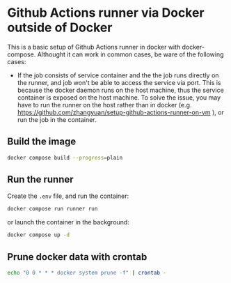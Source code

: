 # Github Actions runner via Docker outside of Docker

This is a basic setup of Github Actions runner in docker with docker-compose. Althought it can work in common cases, be ware of the following cases:

* If the job consists of service container and the the job runs directly on the runner, and job won't be able to access the service via port. This is because the docker daemon runs on the host machine, thus the service container is exposed on the host machine. To solve the issue, you may have to run the runner on the host rather than in docker (e.g. https://github.com/zhangyuan/setup-github-actions-runner-on-vm ), or run the job in the container.

## Build the image

```bash
docker compose build --progress=plain
```

## Run the runner


Create the `.env` file, and run the container:

```bash
docker compose run runner run
```

or launch the container in the background:

```bash
docker compose up -d
```

## Prune docker data with crontab

```bash
echo "0 0 * * * docker system prune -f" | crontab -
```
